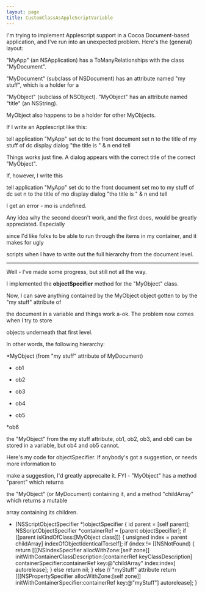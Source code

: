 ```yaml
---
layout: page
title: CustomClassAsAppleScriptVariable
---
```


I'm trying to implement Applescript support in a Cocoa Document-based application, and I've run into an unexpected problem.  Here's the (general) layout:

"MyApp" (an NSApplication) has a ToManyRelationships with the class "MyDocument".

"MyDocument" (subclass of NSDocument) has an attribute named "my stuff", which is a holder for a 

"MyObject" (subclass of NSObject).  "MyObject" has an attribute named "title" (an NSString).  

MyObject also happens to be a holder for other MyObjects.

If I write an Applescript like this:

    
tell application "MyApp"
  set dc to the front document 
  set n to the title of my stuff of dc
  display dialog "the title is " & n
end tell


Things works just fine.  A dialog appears with the correct title of the correct "MyObject".

If, however, I write this

    
tell application "MyApp"
  set dc to the front document
  set mo to my stuff of dc
  set n to the title of mo
  display dialog "the title is " & n
end tell

I get an error - mo is undefined.

Any idea why the second doesn't work, and the first does, would be greatly appreciated.  Especially 

since I'd like folks to be able to run through the items in my container, and it makes for ugly 

scripts when I have to write out the full hierarchy from the document level.

----
Well - I've made some progress, but still not all the way.

I implemented the **objectSpecifier** method for the "MyObject" class.

Now, I can save anything contained by the MyObject object gotten to by the "my stuff" attribute of 

the document in a variable and things work a-ok.  The problem now comes when I try to store

objects underneath that first level.  

In other words, the following hierarchy:

*MyObject (from "my stuff" attribute of MyDocument)

* ob1
* ob2
* ob3

* ob4
* ob5
 
*ob6

 
 the "MyObject" from the my stuff attribute, ob1, ob2, ob3, and ob6 can be stored in a variable,
but ob4 and ob5 cannot.

Here's my code for objectSpecifier.  If anybody's got a suggestion, or needs more information to 

make a suggestion, I'd greatly apprecaite it.  FYI - "MyObject" has a method "parent" which returns 

the "MyObject" (or MyDocument) containing it, and a method "childArray" which returns a mutable 

array containing its children.

    
- (NSScriptObjectSpecifier *)objectSpecifier
{
  id parent = [self parent];
  NSScriptObjectSpecifier *containerRef = [parent objectSpecifier];
  if ([parent isKindOfClass:[MyObject class]]) {
    unsigned index = parent childArray] indexOfObjectIdenticalTo:self];
    if (index != [[NSNotFound) {
      return [[[NSIndexSpecifier allocWithZone:[self zone]] initWithContainerClassDescription:[containerRef keyClassDescription] containerSpecifier:containerRef key:@"childArray" index:index] autorelease];
    } else 
      return nil;
  } else  // "myStuff" attribute
    return [[[NSPropertySpecifier allocWithZone:[self zone]] initWithContainerSpecifier:containerRef key:@"myStuff"] autorelease];
}

